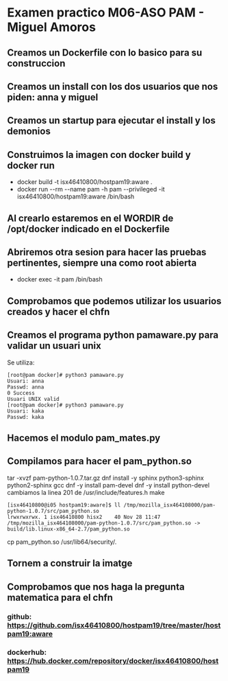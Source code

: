 # Examen practico M06-ASO PAM - Miguel Amoros

## Creamos un Dockerfile con lo basico para su construccion
## Creamos un install con los dos usuarios que nos piden: anna y miguel
## Creamos un startup para ejecutar el install y los demonios
## Construimos la imagen con docker build y docker run
+ docker build -t isx46410800/hostpam19:aware .
+ docker run --rm --name pam -h pam --privileged -it isx46410800/hostpam19:aware /bin/bash

## Al crearlo estaremos en el WORDIR de /opt/docker indicado en el Dockerfile
## Abriremos otra sesion para hacer las pruebas pertinentes, siempre una como root abierta
+ docker exec -it pam /bin/bash

## Comprobamos que podemos utilizar los usuarios creados y hacer el chfn
## Creamos el programa python pamaware.py para validar un usuari unix
Se utiliza:  
```
[root@pam docker]# python3 pamaware.py 
Usuari: anna
Passwd: anna
0 Success
Usuari UNIX valid
[root@pam docker]# python3 pamaware.py 
Usuari: kaka
Passwd: kaka
```

## Hacemos el  modulo pam_mates.py
## Compilamos para hacer el pam_python.so
tar -xvzf pam-python-1.0.7.tar.gz
dnf install -y sphinx python3-sphinx python2-sphinx gcc
dnf -y install pam-devel
dnf -y install python-devel
cambiamos la linea 201 de /usr/include/features.h
make
```
[isx46410800@i05 hostpam19:aware]$ ll /tmp/mozilla_isx464108000/pam-python-1.0.7/src/pam_python.so
lrwxrwxrwx. 1 isx46410800 hisx2    40 Nov 28 11:47 /tmp/mozilla_isx464108000/pam-python-1.0.7/src/pam_python.so -> build/lib.linux-x86_64-2.7/pam_python.so
```
cp pam_python.so /usr/lib64/security/.

## Tornem a construir la imatge

## Comprobamos que nos haga la pregunta matematica para el chfn

### github: https://github.com/isx46410800/hostpam19/tree/master/hostpam19:aware
### dockerhub: https://hub.docker.com/repository/docker/isx46410800/hostpam19
